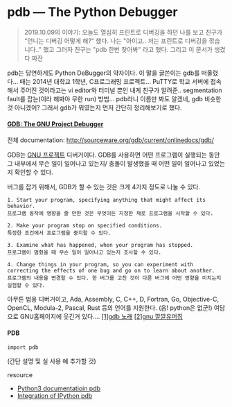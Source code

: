 # pdb — The Python Debugger

> 2019.10.09의 이야기: 오늘도 열심히 프린트로 디버깅을 하던 나를 보고 친구가 "언니는 디버깅 어떻게 해?" 했다. 
나는 "아이고.. 저는 프린트로 디버깅을 깎습니다.." 했고 그러자 친구는 "pdb 한번 찾아봐" 라고 했다. 그리고 이 문서가 생겼다 짜잔

pdb는 당연하게도 Python DeBugger의 약자이다. 이 말을 글쓴이는 gdb를 떠올렸다... 때는 2014년 대학교 1학년, C프로그래밍 프로젝트...
PuTTY로 학교 서버에 접속해서 주어진 것이라고는 vi editor와 터미널 뿐인 내게 친구가 알려준.. segmentation fault를 잡는(이라 해봐야 무한 run) 방법...
pdb라니 이름만 봐도 알겠네, gdb 비슷한 것 아니겠어? 그래서 gdb가 뭐였는지 먼저 간단히 정리해보기로 했다.


#### [GDB: The GNU Project Debugger](https://www.gnu.org/software/gdb/)

전체 documentation: http://sourceware.org/gdb/current/onlinedocs/gdb/

GDB는 [GNU 프로젝트](https://ko.wikipedia.org/wiki/GNU_%ED%94%84%EB%A1%9C%EC%A0%9D%ED%8A%B8) 디버거이다.
GDB를 사용하면 어떤 프로그램이 실행되는 동안 그 내부에서 무슨 일이 일어나고 있는지/ 충돌이 발생했을 때 어떤 일이 일어나고 있었는지 확인할 수 있다. 

버그를 잡기 위해서, GDB가 할 수 있는 것은 크게 4가지 정도로 나눌 수 있다.
  ```
  1. Start your program, specifying anything that might affect its behavior.
  프로그램 동작에 영향을 줄 만한 것은 무엇이든 지정한 채로 프로그램을 시작할 수 있다.
  
  2. Make your program stop on specified conditions.
  특정한 조건에서 프로그램을 중지할 수 있다. 
  
  3. Examine what has happened, when your program has stopped.
  프로그램이 멈췄을 때 무슨 일이 일어나고 있는지 조사할 수 있다. 
  
  4. Change things in your program, so you can experiment with correcting the effects of one bug and go on to learn about another.
  프로그램의 내용을 변경할 수 있다. 한 버그를 고친 것이 다른 버그에 어떤 영향을 미치는지 실험할 수 있다. 
  ```
아무튼 범용 디버거이고, Ada, Assembly, C, C++, D, Fortran, Go, Objective-C, OpenCL, Modula-2, Pascal, Rust 등의 언어를 지원한다. 
(음! python은 없군!)
여담으로 GNU홈페이지에 웃긴거 있다.... [[1]gdb 노래](https://www.gnu.org/music/gdb-song.html) [[2]gnu 깔깔유머집](https://www.gnu.org/fun/humor.html)

#### PDB
```python3
import pdb
```
(간단 설명 및 실 사용 예 추가할 것)


resource

- [Python3 documentatioin pdb](https://docs.python.org/3/library/pdb.html)
- [Integration of IPython pdb](https://github.com/gotcha/ipdb)
